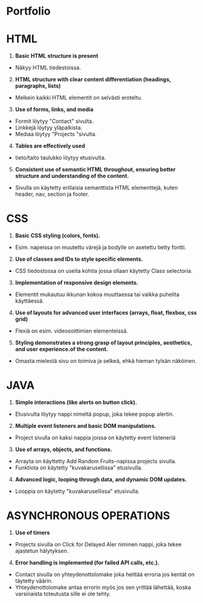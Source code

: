 # Portfolio

# HTML
1. **Basic HTML structure is present**
 -  Näkyy HTML tiedestoissa.
 2. **HTML structure with clear content differentiation (headings, paragraphs, lists)**
 - Melkein kaikki HTML elementit on selvästi eroteltu.
 3. **Use of forms, links, and media**
 - Formit löytyy "Contact" sivulta.
 - Linkkejä löytyy yläpalkista.
 - Mediaa löytyy "Projects "sivulta.
 4. **Tables are effectively used**
 - tieto/taito taulukko löytyy etusivulta.
 5. **Consistent use of semantic HTML throughout, ensuring better structure and understanding of the content.**
 - Sivulla on käytetty erillaisia semanttista HTML elementtejä, kuten header, nav, section ja footer.



 # CSS
 1. **Basic CSS styling (colors, fonts).**
 - Esim. napeissa on muutettu värejä ja bodylle on asetettu tietty fontti.
 2. **Use of classes and IDs to style specific elements.**
 - CSS tiedostossa on useita kohtia jossa ollaan käytetty Class selectoria.
 3. **Implementation of responsive design elements.**
 - Elementit mukautuu ikkunan kokoa muuttaessa tai vaikka puhelita käyttäessä.
 4. **Use of layouts for advanced user interfaces (arrays, float, flexbox, css grid)**
 -  Flexiä on esim. videosoittimien elementeissä.
 5. **Styling demonstrates a strong grasp of layout principles, aesthetics, and user experience.of the content.**
 - Omasta mielestä sivu on toimiva ja selkeä, ehkä hieman tylsän näköinen.



  # JAVA
  1. **Simple interactions (like alerts on button click).**
  - Etusivulta löytyy nappi nimeltä popup, joka tekee popup alertin.
  2. **Multiple event listeners and basic DOM manipulations.**
  - Project sivulla on kaksi nappia joissa on käytetty event listeneriä
  3. **Use of arrays, objects, and functions.**
  - Arrayta on käyttetty Add Random Fruits-napissa projects sivulla.
  - Funktiota on käytetty "kuvakarusellissa" etusivulla.
  4. **Advanced logic, looping through data, and dynamic DOM updates.**
  - Looppia on käytetty "kuvakarusellissa" etusivulla.



  # ASYNCHRONOUS OPERATIONS
  1. **Use of timers**
  - Projects sivulla on Click for Delayed Aler niminen nappi, joka tekee ajastetun hälytyksen.
  4. **Error handling is implemented (for failed API calls, etc.).**
  - Contact sivulla on yhteydenottolomake joka heittää erroria jos kentät on täytetty väärin.
  - Yhteydenottolomake antaa errorin myös jos sen yrittää lähettää, koska varsinaista toteutusta sille ei ole tehty.
